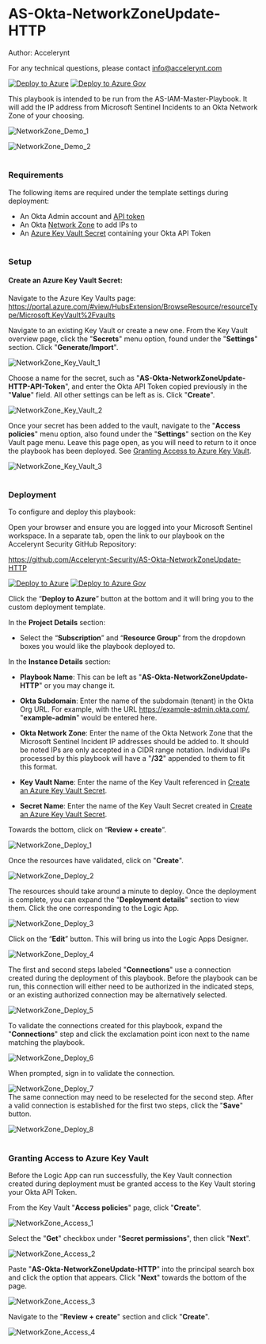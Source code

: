 # AS-Okta-NetworkZoneUpdate-HTTP

Author: Accelerynt

For any technical questions, please contact info@accelerynt.com  

[![Deploy to Azure](https://aka.ms/deploytoazurebutton)](https://portal.azure.com/#create/Microsoft.Template/uri/https%3A%2F%2Fraw.githubusercontent.com%2FAccelerynt-Security%2FAS-IAM-Master-Playbook%2Fblob%2Fmain%2FAS-Okta-NetworkZoneUpdate-HTTP%2Fazuredeploy.json)
[![Deploy to Azure Gov](https://aka.ms/deploytoazuregovbutton)](https://portal.azure.us/#create/Microsoft.Template/uri/https%3A%2F%2Fraw.githubusercontent.com%2FAccelerynt-Security%2FAS-IAM-Master-Playbook%2Fblob%2Fmain%2FAS-Okta-NetworkZoneUpdate-HTTP%2Fazuredeploy.json)       

This playbook is intended to be run from the AS-IAM-Master-Playbook. It will add the IP address from Microsoft Sentinel Incidents to an Okta Network Zone of your choosing.

![NetworkZone_Demo_1](Images/NetworkZone_Demo_1.png)

![NetworkZone_Demo_2](Images/NetworkZone_Demo_2.png)


#
### Requirements

The following items are required under the template settings during deployment: 

* An Okta Admin account and [API token](https://developer.okta.com/docs/guides/create-an-api-token/main/)
* An Okta [Network Zone](https://help.okta.com/en-us/Content/Topics/Security/network/network-zones.htm) to add IPs to
* An [Azure Key Vault Secret](https://github.com/Accelerynt-Security/AS-IAM-Master-Playbook/tree/main/AS-Okta-NetworkZoneUpdate-HTTP#create-an-azure-key-vault-secret) containing your Okta API Token 


# 
### Setup


#### Create an Azure Key Vault Secret:

Navigate to the Azure Key Vaults page: https://portal.azure.com/#view/HubsExtension/BrowseResource/resourceType/Microsoft.KeyVault%2Fvaults

Navigate to an existing Key Vault or create a new one. From the Key Vault overview page, click the "**Secrets**" menu option, found under the "**Settings**" section. Click "**Generate/Import**".

![NetworkZone_Key_Vault_1](Images/NetworkZone_Key_Vault_1.png)

Choose a name for the secret, such as "**AS-Okta-NetworkZoneUpdate-HTTP-API-Token**", and enter the Okta API Token copied previously in the "**Value**" field. All other settings can be left as is. Click "**Create**". 

![NetworkZone_Key_Vault_2](Images/NetworkZone_Key_Vault_2.png)

Once your secret has been added to the vault, navigate to the "**Access policies**" menu option, also found under the "**Settings**" section on the Key Vault page menu. Leave this page open, as you will need to return to it once the playbook has been deployed. See [Granting Access to Azure Key Vault](https://github.com/Accelerynt-Security/AS-IAM-Master-Playbook/tree/main/AS-Okta-NetworkZoneUpdate-HTTP#granting-access-to-azure-key-vault).

![NetworkZone_Key_Vault_3](Images/NetworkZone_Key_Vault_3.png)


#
### Deployment                                                                                                         
                                                                                                        
To configure and deploy this playbook:
 
Open your browser and ensure you are logged into your Microsoft Sentinel workspace. In a separate tab, open the link to our playbook on the Accelerynt Security GitHub Repository:

https://github.com/Accelerynt-Security/AS-Okta-NetworkZoneUpdate-HTTP

[![Deploy to Azure](https://aka.ms/deploytoazurebutton)](https://portal.azure.com/#create/Microsoft.Template/uri/https%3A%2F%2Fraw.githubusercontent.com%2FAccelerynt-Security%2FAS-IAM-Master-Playbook%2Fblob%2Fmain%2FAS-Okta-NetworkZoneUpdate-HTTP%2Fazuredeploy.json)
[![Deploy to Azure Gov](https://aka.ms/deploytoazuregovbutton)](https://portal.azure.us/#create/Microsoft.Template/uri/https%3A%2F%2Fraw.githubusercontent.com%2FAccelerynt-Security%2FAS-IAM-Master-Playbook%2Fblob%2Fmain%2FAS-Okta-NetworkZoneUpdate-HTTP%2Fazuredeploy.json)                                             

Click the “**Deploy to Azure**” button at the bottom and it will bring you to the custom deployment template.

In the **Project Details** section:

* Select the “**Subscription**” and “**Resource Group**” from the dropdown boxes you would like the playbook deployed to.  

In the **Instance Details** section:   

* **Playbook Name**: This can be left as "**AS-Okta-NetworkZoneUpdate-HTTP**" or you may change it.  

* **Okta Subdomain**: Enter the name of the subdomain (tenant) in the Okta Org URL. For example, with the URL https://example-admin.okta.com/, "**example-admin**" would be entered here.

* **Okta Network Zone**: Enter the name of the Okta Network Zone that the Microsoft Sentinel Incident IP addresses should be added to. It should be noted IPs are only accepted in a CIDR range notation. Individual IPs processed by this playbook will have a "**/32**" appended to them to fit this format.

* **Key Vault Name**: Enter the name of the Key Vault referenced in [Create an Azure Key Vault Secret](https://github.com/Accelerynt-Security/AS-IAM-Master-Playbook/tree/main/AS-Okta-NetworkZoneUpdate-HTTP#create-an-azure-key-vault-secret).

* **Secret Name**: Enter the name of the Key Vault Secret created in [Create an Azure Key Vault Secret](https://github.com/Accelerynt-Security/AS-IAM-Master-Playbook/tree/main/AS-Okta-NetworkZoneUpdate-HTTP#create-an-azure-key-vault-secret).

Towards the bottom, click on “**Review + create**”. 

![NetworkZone_Deploy_1](Images/NetworkZone_Deploy_1.png)

Once the resources have validated, click on "**Create**".

![NetworkZone_Deploy_2](Images/NetworkZone_Deploy_2.png)

The resources should take around a minute to deploy. Once the deployment is complete, you can expand the "**Deployment details**" section to view them.
Click the one corresponding to the Logic App.

![NetworkZone_Deploy_3](Images/NetworkZone_Deploy_3.png)

Click on the “**Edit**” button. This will bring us into the Logic Apps Designer.

![NetworkZone_Deploy_4](Images/NetworkZone_Deploy_4.png)

The first and second steps labeled "**Connections**" use a connection created during the deployment of this playbook. Before the playbook can be run, this connection will either need to be authorized in the indicated steps, or an existing authorized connection may be alternatively selected.  

![NetworkZone_Deploy_5](Images/NetworkZone_Deploy_5.png)

To validate the connections created for this playbook, expand the "**Connections**" step and click the exclamation point icon next to the name matching the playbook.
                                                                                                
![NetworkZone_Deploy_6](Images/NetworkZone_Deploy_6.png)

When prompted, sign in to validate the connection.                                                                                                
                                                                                                
![NetworkZone_Deploy_7](Images/NetworkZone_Deploy_7.png)                                                                                                                                                                                                                                                   
The same connection may need to be reselected for the second step. After a valid connection is established for the first two steps, click the "**Save**" button.

![NetworkZone_Deploy_8](Images/NetworkZone_Deploy_8.png)  

#
### Granting Access to Azure Key Vault

Before the Logic App can run successfully, the Key Vault connection created during deployment must be granted access to the Key Vault storing your Okta API Token.

From the Key Vault "**Access policies**" page, click "**Create**".

![NetworkZone_Access_1](Images/NetworkZone_Access_1.png)

Select the "**Get**" checkbox under "**Secret permissions**", then click "**Next**".

![NetworkZone_Access_2](Images/NetworkZone_Access_2.png)

Paste "**AS-Okta-NetworkZoneUpdate-HTTP**" into the principal search box and click the option that appears. Click "**Next**" towards the bottom of the page.

![NetworkZone_Access_3](Images/NetworkZone_Access_3.png)

Navigate to the "**Review + create**" section and click "**Create**".

![NetworkZone_Access_4](Images/NetworkZone_Access_4.png)
